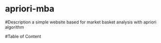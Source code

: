 # apriori-mba

#Description
a simple website based for market basket analysis with apriori algorithm

#Table of Content
